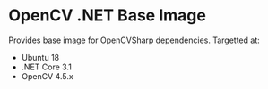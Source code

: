 # OpenCV .NET Base Image

Provides base image for OpenCVSharp dependencies.
Targetted at:
* Ubuntu 18
* .NET Core 3.1
* OpenCV 4.5.x
